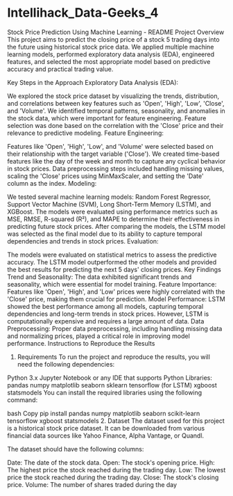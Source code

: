 # Intellihack_Data-Geeks_4

Stock Price Prediction Using Machine Learning - README
Project Overview
This project aims to predict the closing price of a stock 5 trading days into the future using historical stock price data. We applied multiple machine learning models, performed exploratory data analysis (EDA), engineered features, and selected the most appropriate model based on predictive accuracy and practical trading value.

Key Steps in the Approach
Exploratory Data Analysis (EDA):

We explored the stock price dataset by visualizing the trends, distribution, and correlations between key features such as 'Open', 'High', 'Low', 'Close', and 'Volume'.
We identified temporal patterns, seasonality, and anomalies in the stock data, which were important for feature engineering.
Feature selection was done based on the correlation with the 'Close' price and their relevance to predictive modeling.
Feature Engineering:

Features like 'Open', 'High', 'Low', and 'Volume' were selected based on their relationship with the target variable ('Close').
We created time-based features like the day of the week and month to capture any cyclical behavior in stock prices.
Data preprocessing steps included handling missing values, scaling the 'Close' prices using MinMaxScaler, and setting the 'Date' column as the index.
Modeling:

We tested several machine learning models: Random Forest Regressor, Support Vector Machine (SVM), Long Short-Term Memory (LSTM), and XGBoost.
The models were evaluated using performance metrics such as MSE, RMSE, R-squared (R²), and MAPE to determine their effectiveness in predicting future stock prices.
After comparing the models, the LSTM model was selected as the final model due to its ability to capture temporal dependencies and trends in stock prices.
Evaluation:

The models were evaluated on statistical metrics to assess the predictive accuracy. The LSTM model outperformed the other models and provided the best results for predicting the next 5 days' closing prices.
Key Findings
Trend and Seasonality: The data exhibited significant trends and seasonality, which were essential for model training.
Feature Importance: Features like 'Open', 'High', and 'Low' prices were highly correlated with the 'Close' price, making them crucial for prediction.
Model Performance: LSTM showed the best performance among all models, capturing temporal dependencies and long-term trends in stock prices. However, LSTM is computationally expensive and requires a large amount of data.
Data Preprocessing: Proper data preprocessing, including handling missing data and normalizing prices, played a critical role in improving model performance.
Instructions to Reproduce the Results
1. Requirements
To run the project and reproduce the results, you will need the following dependencies:

Python 3.x
Jupyter Notebook or any IDE that supports Python
Libraries:
pandas
numpy
matplotlib
seaborn
sklearn
tensorflow (for LSTM)
xgboost
statsmodels
You can install the required libraries using the following command:

bash
Copy
pip install pandas numpy matplotlib seaborn scikit-learn tensorflow xgboost statsmodels
2. Dataset
The dataset used for this project is a historical stock price dataset. It can be downloaded from various financial data sources like Yahoo Finance, Alpha Vantage, or Quandl.

The dataset should have the following columns:

Date: The date of the stock data.
Open: The stock's opening price.
High: The highest price the stock reached during the trading day.
Low: The lowest price the stock reached during the trading day.
Close: The stock's closing price.
Volume: The number of shares traded during the day
